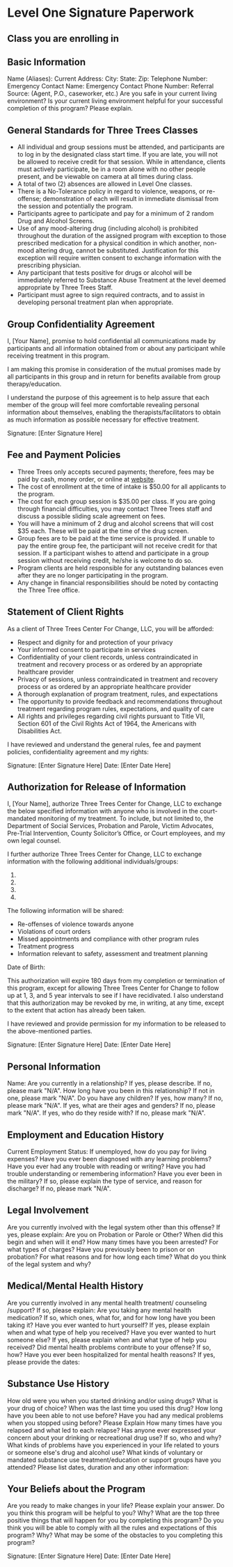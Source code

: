 # Level One Signature Paperwork

## Class you are enrolling in

## Basic Information

Name (Aliases):
Current Address:
City:
State:
Zip:
Telephone Number:
Emergency Contact Name:
Emergency Contact Phone Number:
Referral Source: (Agent, P.O., caseworker, etc.)
Are you safe in your current living environment?
Is your current living environment helpful for your successful completion of this program? Please explain.

## General Standards for Three Trees Classes

- All individual and group sessions must be attended, and participants are to log in by the designated class start time. If you are late, you will not be allowed to receive credit for that session. While in attendance, clients must actively participate, be in a room alone with no other people present, and be viewable on camera at all times during class.
- A total of two (2) absences are allowed in Level One classes.
- There is a No-Tolerance policy in regard to violence, weapons, or re-offense; demonstration of each will result in immediate dismissal from the session and potentially the program.
- Participants agree to participate and pay for a minimum of 2 random Drug and Alcohol Screens.
- Use of any mood-altering drug (including alcohol) is prohibited throughout the duration of the assigned program with exception to those prescribed medication for a physical condition in which another, non-mood altering drug, cannot be substituted. Justification for this exception will require written consent to exchange information with the prescribing physician.
- Any participant that tests positive for drugs or alcohol will be immediately referred to Substance Abuse Treatment at the level deemed appropriate by Three Trees Staff.
- Participant must agree to sign required contracts, and to assist in developing personal treatment plan when appropriate.

## Group Confidentiality Agreement

I, [Your Name], promise to hold confidential all communications made by participants and all information obtained from or about any participant while receiving treatment in this program.

I am making this promise in consideration of the mutual promises made by all participants in this group and in return for benefits available from group therapy/education.

I understand the purpose of this agreement is to help assure that each member of the group will feel more comfortable revealing personal information about themselves, enabling the therapists/facilitators to obtain as much information as possible necessary for effective treatment.

Signature: [Enter Signature Here]

## Fee and Payment Policies

- Three Trees only accepts secured payments; therefore, fees may be paid by cash, money order, or online at [website](www.threetreescenterforchange.com).
- The cost of enrollment at the time of intake is $50.00 for all applicants to the program.
- The cost for each group session is $35.00 per class. If you are going through financial difficulties, you may contact Three Trees staff and discuss a possible sliding scale agreement on fees.
- You will have a minimum of 2 drug and alcohol screens that will cost $35 each. These will be paid at the time of the drug screen.
- Group fees are to be paid at the time service is provided. If unable to pay the entire group fee, the participant will not receive credit for that session. If a participant wishes to attend and participate in a group session without receiving credit, he/she is welcome to do so.
- Program clients are held responsible for any outstanding balances even after they are no longer participating in the program.
- Any change in financial responsibilities should be noted by contacting the Three Tree office.

## Statement of Client Rights

As a client of Three Trees Center For Change, LLC, you will be afforded:

- Respect and dignity for and protection of your privacy
- Your informed consent to participate in services
- Confidentiality of your client records, unless contraindicated in treatment and recovery process or as ordered by an appropriate healthcare provider
- Privacy of sessions, unless contraindicated in treatment and recovery process or as ordered by an appropriate healthcare provider
- A thorough explanation of program treatment, rules, and expectations
- The opportunity to provide feedback and recommendations throughout treatment regarding program rules, expectations, and quality of care
- All rights and privileges regarding civil rights pursuant to Title VII, Section 601 of the Civil Rights Act of 1964, the Americans with Disabilities Act.

I have reviewed and understand the general rules, fee and payment policies, confidentiality agreement and my rights:

Signature: [Enter Signature Here]
Date: [Enter Date Here]

## Authorization for Release of Information

I, [Your Name], authorize Three Trees Center for Change, LLC to exchange the below specified information with anyone who is involved in the court-mandated monitoring of my treatment. To include, but not limited to, the Department of Social Services, Probation and Parole, Victim Advocates, Pre-Trial Intervention, County Solicitor’s Office, or Court employees, and my own legal counsel.

I further authorize Three Trees Center for Change, LLC to exchange information with the following additional individuals/groups:

1.
2.
3.
4.

The following information will be shared:

- Re-offenses of violence towards anyone
- Violations of court orders
- Missed appointments and compliance with other program rules
- Treatment progress
- Information relevant to safety, assessment and treatment planning

Date of Birth:

This authorization will expire 180 days from my completion or termination of this program, except for allowing Three Trees Center for Change to follow up at 1, 3, and 5 year intervals to see if I have recidivated. I also understand that this authorization may be revoked by me, in writing, at any time, except to the extent that action has already been taken.

I have reviewed and provide permission for my information to be released to the above-mentioned parties.

Signature: [Enter Signature Here]
Date: [Enter Date Here]

## Personal Information

Name:
Are you currently in a relationship?
If yes, please describe. If no, please mark "N/A".
How long have you been in this relationship? If not in one, please mark "N/A".
Do you have any children?
If yes, how many? If no, please mark "N/A".
If yes, what are their ages and genders? If no, please mark "N/A".
If yes, who do they reside with? If no, please mark "N/A".

## Employment and Education History

Current Employment Status:
If unemployed, how do you pay for living expenses?
Have you ever been diagnosed with any learning problems?
Have you ever had any trouble with reading or writing?
Have you had trouble understanding or remembering information?
Have you ever been in the military?
If so, please explain the type of service, and reason for discharge? If no, please mark "N/A".

## Legal Involvement

Are you currently involved with the legal system other than this offense?
If yes, please explain:
Are you on Probation or Parole or Other?
When did this begin and when will it end?
How many times have you been arrested?
For what types of charges?
Have you previously been to prison or on probation?
For what reasons and for how long each time?
What do you think of the legal system and why?

## Medical/Mental Health History

Are you currently involved in any mental health treatment/ counseling /support?
If so, please explain:
Are you taking any mental health medication?
If so, which ones, what for, and for how long have you been taking it?
Have you ever wanted to hurt yourself?
If yes, please explain when and what type of help you received?
Have you ever wanted to hurt someone else?
If yes, please explain when and what type of help you received?
Did mental health problems contribute to your offense?
If so, how?
Have you ever been hospitalized for mental health reasons?
If yes, please provide the dates:

## Substance Use History

How old were you when you started drinking and/or using drugs?
What is your drug of choice?
When was the last time you used this drug?
How long have you been able to not use before?
Have you had any medical problems when you stopped using before? Please Explain
How many times have you relapsed and what led to each relapse?
Has anyone ever expressed your concern about your drinking or recreational drug use?
If so, who and why?
What kinds of problems have you experienced in your life related to yours or someone else's drug and alcohol use?
What kinds of voluntary or mandated substance use treatment/education or support groups have you attended?
Please list dates, duration and any other information:

## Your Beliefs about the Program

Are you ready to make changes in your life?
Please explain your answer.
Do you think this program will be helpful to you?
Why?
What are the top three positive things that will happen for you by completing this program?
Do you think you will be able to comply with all the rules and expectations of this program?
Why?
What may be some of the obstacles to you completing this program?

Signature: [Enter Signature Here]
Date: [Enter Date Here]
